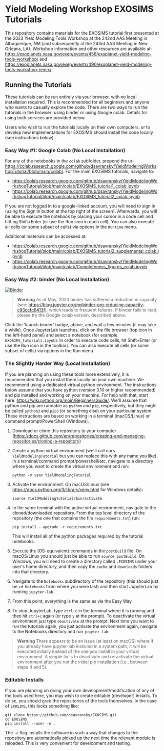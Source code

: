 # Yield Modeling Workshop EXOSIMS Tutorials

This repository contains materials for the EXOSIMS tutorial first presented at the 2023 Yield Modeling Tools Workshop at the 242nd AAS Meeting in Albuquerque, NM (and subsequently at the 243rd AAS Meeting in New Orleans, LA). Workshop information and other resources are available at: https://exoplanets.nasa.gov/exep/events/456/exoplanet-yield-modeling-tools-workshop/ and https://exoplanets.nasa.gov/exep/events/490/exoplanet-yield-modeling-tools-workshop-remix/

## Running the Tutorials

These tutorials can be run entirely via your browser, with no local installation required.  This is recommended for all beginners and anyone who wants to casually explore the code. There are two ways to run the tutorials in the browser: using binder or using Google colab.  Details for using both services are provided below.

Users who wish to run the tutorials locally on their own computers, or to develop new implementations for EXOSIMS should install the code locally (see instructions below).

### Easy Way #1: Google Colab (No Local Installation) 

For any of the notebooks in the `colab` subfolder, prepend the url https://colab.research.google.com/github/dsavransky/YieldModelingWorkshopTutorial/blob/main/colab/.  For the main EXOSIMS tutorials, navigate to:

- https://colab.research.google.com/github/dsavransky/YieldModelingWorkshopTutorial/blob/main/colab/EXOSIMS_tutorial1_colab.ipynb
- https://colab.research.google.com/github/dsavransky/YieldModelingWorkshopTutorial/blob/main/colab/EXOSIMS_tutorial2_colab.ipynb

If you are not logged in to a google-linked account, you will need to sign in (using the Sign In button at the top right of the screen). Afterwards, you will be able to execute the notebook by placing your cursor in a code cell and hitting Shift+Enter (or use the Run icon in each cell).  You can also execute all cells (or some subset of cells) via options in the `Runtime` menu.

Additional materials can be accessed at:

- https://colab.research.google.com/github/dsavransky/YieldModelingWorkshopTutorial/blob/main/colab/EXOSIMS_tutorial2_supplemental_colab.ipynb
- https://colab.research.google.com/github/dsavransky/YieldModelingWorkshopTutorial/blob/main/colab/Completeness_figures_colab.ipynb


### Easy Way #2: binder (No Local Installation)

[![Binder](https://mybinder.org/badge_logo.svg)](https://mybinder.org/v2/gh/dsavransky/YieldModelingWorkshopTutorial/HEAD?urlpath=lab/tree/Notebooks)

>**Warning**
>As of May, 2023 binder has suffered a reduction in capacity (see: https://blog.jupyter.org/mybinder-org-reducing-capacity-c93ccfc6413f), which leads to frequent failures. If binder fails to load, please try the Google colab version, described above.

Click the 'launch binder' badge, above, and wait a few minutes (it may take a while).  Once JupyterLab launches, click on the file browser (top icon in the left-hand panel) and select a notebook (for example, `EXOSIMS_tutorial1.ipynb`).  In order to execute code cells, hit Shift+Enter (or use the Run icon in the toolbar).  You can also execute all cells (or some subset of cells) via options in the Run menu.

### The Slightly Harder Way (Local Installation)

If you are planning on using these tools more extensively, it is recommended that you install them locally on your own machine.  We recommend using a dedicated virtual python environment.  The instructions below assume that you have python (version 3.10 or higher recommended) and pip installed and working on your machine. For help with that, start here: https://wiki.python.org/moin/BeginnersGuide/. We'll assume that python and pip are runnable as `python` and `pip`, respectively, but they might be called `python3` and `pip3` (or something else) on your particular system. These instructions are based on working in a terminal (macOS/Linux) or command prompt/PowerShell (Windows).

1. Download or clone this repository to your computer (https://docs.github.com/en/repositories/creating-and-managing-repositories/cloning-a-repository)
2. Create a python virtual environment (we'll call ours `YieldModelingTutorial` but you can replace this with any name you like). In a terminal/command prompt/powershell/etc, navigate to a directory where you want to create the virtual environment and run:
   
   ```python -m venv YieldModelingTutorial```
   
3. Activate the environment. On macOS/Linux (see https://docs.python.org/3/library/venv.html for Windows details):

    ```source YieldModelingTutorial/bin/activate```

4. In the same terminal with the active virtual environment, navigate to the cloned/downloaded repository.  From the top level directory of the repository (the one that contains the file `requirements.txt`) run:

    ```pip install --upgrade -r requirements.txt```
    
    This will install all of the python packages required by the tutorial notebooks.
 
5. Execute the (OS-equivalent) commands in the `postBuild` file.  On macOS/Linux you should just be able to run `source postBuild`.  On Windows, you will need to create a directory called `.EXOSIMS` under your user's home directory, and then copy the `cache` and `downloads` folders into that directory.

6. Navigate to the `Notebooks` subdirectory of the repository (this should just be `cd Notebooks` from where you were last) and then start JupyterLab by running `jupyter-lab`

7. From this point, everything is the same as via the Easy Way.

8. To stop JupyterLab, type `ctrl+c` in the terminal where it is running and then hit `ctrl+c` again (or type `y` at the prompt). To deactivate the virtual environment just type `deactivate` at the prompt.  Next time you want to run the tutorials again, you just activate the environment again, navigate to the Notebooks directory and run `jupyter-lab`

>**Warning**
>There appears to be an issue (at least on macOS) where if you already have jupyter-lab installed in a system path, it will be executed initially instead of the one you install in your virtual environment.  A simple fix is to deactivate and re-activate the virtual environment after you run the initial pip installation (i.e., between steps 4 and 5).

### Editable Installs 

If you are planning on doing your own development/modification of any of the tools used here, you may wish to create editable (developer) installs.  To do so, you should grab the repositories of the tools themselves.  In the case of `EXOSIMS`, this looks something like:

    git clone https://github.com/dsavransky/EXOSIMS.git
    cd EXOSIMS
    pip install --user -e .

The `-e` flag installs the software in such a way that changes to the repository are automatically picked up the next time the relevant module is reloaded.  This is very convenient for development and testing. 







